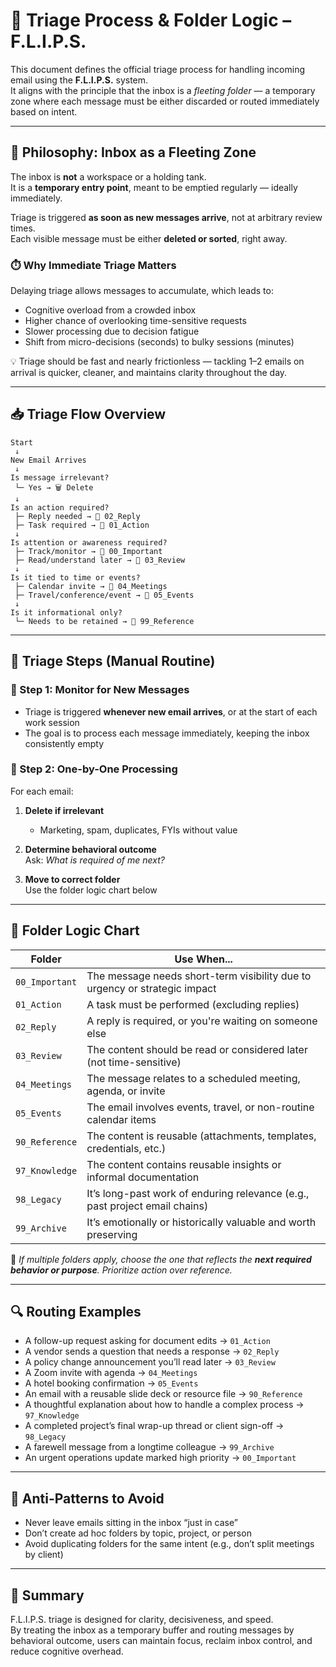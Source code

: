 # 🔄 Triage Process & Folder Logic – F.L.I.P.S.

This document defines the official triage process for handling incoming email using the **F.L.I.P.S.** system.  
It aligns with the principle that the inbox is a _fleeting folder_ — a temporary zone where each message must be either discarded or routed immediately based on intent.

---

## 🧭 Philosophy: Inbox as a Fleeting Zone

The inbox is **not** a workspace or a holding tank.  
It is a **temporary entry point**, meant to be emptied regularly — ideally immediately.

Triage is triggered **as soon as new messages arrive**, not at arbitrary review times.  
Each visible message must be either **deleted or sorted**, right away.

### ⏱️ Why Immediate Triage Matters

Delaying triage allows messages to accumulate, which leads to:

- Cognitive overload from a crowded inbox
- Higher chance of overlooking time-sensitive requests
- Slower processing due to decision fatigue
- Shift from micro-decisions (seconds) to bulky sessions (minutes)

💡 Triage should be fast and nearly frictionless — tackling 1–2 emails on arrival is quicker, cleaner, and maintains clarity throughout the day.

---

## 📥 Triage Flow Overview

```
Start
 ↓
New Email Arrives
 ↓
Is message irrelevant?
 └─ Yes → 🗑️ Delete
 ↓
Is an action required?
 ├─ Reply needed → 📂 02_Reply
 ├─ Task required → 📂 01_Action
 ↓
Is attention or awareness required?
 ├─ Track/monitor → 📂 00_Important
 ├─ Read/understand later → 📂 03_Review
 ↓
Is it tied to time or events?
 ├─ Calendar invite → 📂 04_Meetings
 ├─ Travel/conference/event → 📂 05_Events
 ↓
Is it informational only?
 └─ Needs to be retained → 📂 99_Reference
```

---

## 🧩 Triage Steps (Manual Routine)

### 🔹 Step 1: Monitor for New Messages

- Triage is triggered **whenever new email arrives**, or at the start of each work session
- The goal is to process each message immediately, keeping the inbox consistently empty

### 🔹 Step 2: One-by-One Processing

For each email:

1. **Delete if irrelevant**

   - Marketing, spam, duplicates, FYIs without value

2. **Determine behavioral outcome**  
   Ask: _What is required of me next?_

3. **Move to correct folder**  
   Use the folder logic chart below

---

## 📂 Folder Logic Chart

| Folder         | Use When...                                                                 |
| -------------- | --------------------------------------------------------------------------- |
| `00_Important` | The message needs short-term visibility due to urgency or strategic impact  |
| `01_Action`    | A task must be performed (excluding replies)                                |
| `02_Reply`     | A reply is required, or you're waiting on someone else                      |
| `03_Review`    | The content should be read or considered later (not time-sensitive)         |
| `04_Meetings`  | The message relates to a scheduled meeting, agenda, or invite               |
| `05_Events`    | The email involves events, travel, or non-routine calendar items            |
| `90_Reference` | The content is reusable (attachments, templates, credentials, etc.)         |
| `97_Knowledge` | The content contains reusable insights or informal documentation            |
| `98_Legacy`    | It’s long-past work of enduring relevance (e.g., past project email chains) |
| `99_Archive`   | It’s emotionally or historically valuable and worth preserving              |

📌 _If multiple folders apply, choose the one that reflects the **next required behavior or purpose**. Prioritize action over reference._

---

## 🔍 Routing Examples

- A follow-up request asking for document edits → `01_Action`
- A vendor sends a question that needs a response → `02_Reply`
- A policy change announcement you’ll read later → `03_Review`
- A Zoom invite with agenda → `04_Meetings`
- A hotel booking confirmation → `05_Events`
- An email with a reusable slide deck or resource file → `90_Reference`
- A thoughtful explanation about how to handle a complex process → `97_Knowledge`
- A completed project’s final wrap-up thread or client sign-off → `98_Legacy`
- A farewell message from a longtime colleague → `99_Archive`
- An urgent operations update marked high priority → `00_Important`

---

## 🚫 Anti-Patterns to Avoid

- Never leave emails sitting in the inbox “just in case”
- Don’t create ad hoc folders by topic, project, or person
- Avoid duplicating folders for the same intent (e.g., don’t split meetings by client)

---

## 📌 Summary

F.L.I.P.S. triage is designed for clarity, decisiveness, and speed.  
By treating the inbox as a temporary buffer and routing messages by behavioral outcome, users can maintain focus, reclaim inbox control, and reduce cognitive overhead.
